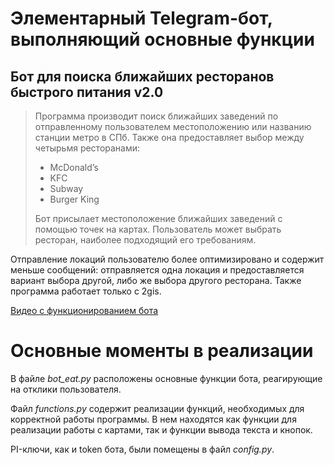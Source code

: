 # Элементарный Telegram-бот, выполняющий основные функции
## Бот для поиска ближайших ресторанов быстрого питания v2.0

> Программа производит поиск ближайших заведений по отправленному пользователем местоположению или названию станции метро в СПб. Также она предоставляет выбор между четырьмя ресторанами:
> + McDonald’s
> + KFC
> + Subway
> + Burger King
> 
> Бот присылает местоположение ближайших заведений с помощью точек на картах. Пользователь может выбрать ресторан, наиболее подходящий его требованиям.  

Отправление локаций пользователю более оптимизировано и содержит меньше сообщений: отправляется одна локация и предоставляется вариант выбора другой, либо же выбора другого ресторана. Также программа работает только с 2gis.

[Видео с функционированием бота](https://drive.google.com/file/d/1--etGkIuulyfVxT6oECJTEflRvLrKDIb/view?usp=sharing)

# Основные моменты в реализации

В файле _bot_eat.py_ расположены основные функции бота, реагирующие на отклики пользователя. 

Файл _functions.py_ содержит реализации функций, необходимых для корректной работы программы. В нем находятся как функции для реализации работы с картами, так и функции вывода текста и кнопок. 

PI-ключи, как и token бота, были помещены в файл _config.py_.
